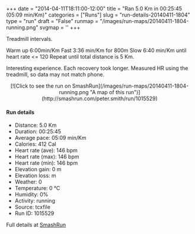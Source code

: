 +++
date = "2014-04-11T18:11:00-12:00"
title = "Ran 5.0 Km in 00:25:45 (05:09 min/Km)"
categories = ["Runs"]
slug = "run-details-20140411-1804"
type = "run"
draft = "False"
runmap = "/images/run-maps/20140411-1804-running.png"
svgmap = '<polyline points="">'
+++

Treadmill intervals. 

Warm up 6:00min/Km
Fast 3:36 min/Km for 800m
Slow 6:40 min/Km until heart rate <= 120
Repeat until total distance is 5 Km. 

Interesting experience.  Each recovery took longer. Measured HR using the treadmill, so data may not match phone.  



<!--more-->

<center>
[![Click to see the run on SmashRun](/images/run-maps/20140411-1804-running.png "A map of this run")](http://smashrun.com/peter.smith/run/1015529)
</center>

#### Run details

* Distance: 5.0 Km
* Duration: 00:25:45
* Average pace: 05:09 min/Km
* Calories: 412 Cal
* Heart rate (ave): 146 bpm
* Heart rate (max): 146 bpm
* Heart rate (min): 146 bpm
* Elevation gain: 0 m
* Elevation loss:  m
* Weather: 0
* Temperature: 0 &deg;C
* Humidity: 0%
* Activity: running
* Source: tcxfile
* Run ID: 1015529

Full details at [SmashRun](http://smashrun.com/peter.smith/run/1015529)